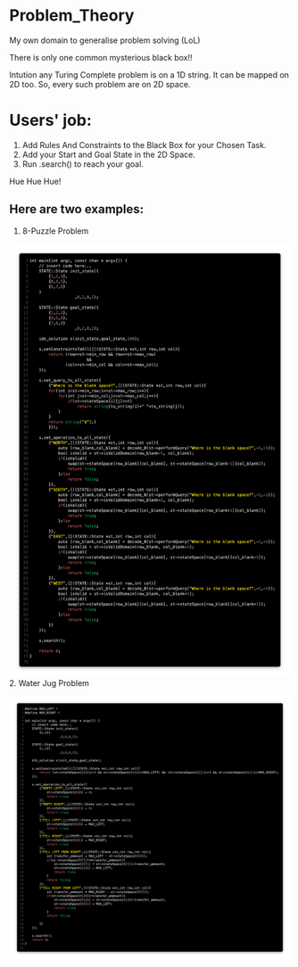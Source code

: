 # Problem_Theory
My own domain to generalise problem solving (LoL) 

There is only one common mysterious black box!!

Intution any Turing Complete problem is on a 1D string. It can be mapped on 2D too. So, every such problem are on 2D space. 
# Users' job:
1. Add Rules And Constraints to the Black Box for your Chosen Task.
2. Add your Start and Goal State in the 2D Space.
3. Run .search() to reach your goal.

Hue Hue Hue!

## Here are two examples:
1. 8-Puzzle Problem

![Output](8p.png)
2. Water Jug Problem

![Output](wj.png)
